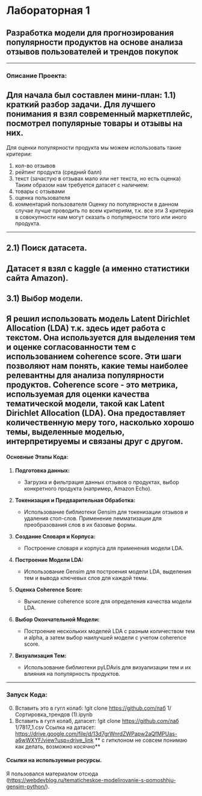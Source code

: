 # **Лабораторная 1**
## Разработка модели для прогнозирования популярности продуктов на основе анализа отзывов пользователей и трендов покупок

---

### Описание Проекта:
Для начала был составлен мини-план:
**1.1) краткий разбор задачи.**
Для лучшего понимания я взял современный маркетплейс, посмотрел популярные товары и отзывы на них.
---
Для оценки популярности продукта мы можем использовать такие критерии:
1) кол-во отзывов
2) рейтинг продукта (средний балл)
3) текст (зачастую в отзывах мало или нет текста, но есть оценка)
Таким образом нам требуется датасет с наличием: 
1) товары с отзывами
2) оценка пользователя
3) комментарий пользователя
Оценку по популярности в данном случае лучше проводить по всем критериям, т.к. все эти 3 критерия в совокупности нам могут сказать о популярности того или иного продукта.
---
**2.1) Поиск датасета.**
---
Датасет я взял с kaggle (а именно статистики сайта Amazon). 
---
**3.1) Выбор модели.**
---
Я решил использовать модель Latent Dirichlet Allocation (LDA) т.к. здесь идет работа с текстом. Она используется для выделения тем и оценке согласованности тем с использованием coherence score. Эти шаги позволяют нам понять, какие темы наиболее релевантны для анализа популярности продуктов. Coherence score - это метрика, используемая для оценки качества тематической модели, такой как Latent Dirichlet Allocation (LDA). Она предоставляет количественную меру того, насколько хорошо темы, выделенные моделью, интерпретируемы и связаны друг с другом.
---

#### Основные Этапы Кода:

1. **Подготовка данных:**
   - Загрузка и фильтрация данных отзывов о продуктах, выбор конкретного продукта (например, Amazon Echo).

2. **Токенизация и Предварительная Обработка:**
   - Использование библиотеки Gensim для токенизации отзывов и удаления стоп-слов. Применение лемматизации для преобразования слов в их базовые формы.

3. **Создание Словаря и Корпуса:**
   - Построение словаря и корпуса для применения модели LDA.

4. **Построение Модели LDA:**
   - Использование Gensim для построения модели LDA, выделения тем и вывода ключевых слов для каждой темы.

5. **Оценка Coherence Score:**
   - Вычисление coherence score для определения качества модели LDA.

6. **Выбор Окончательной Модели:**
   - Построение нескольких моделей LDA с разным количеством тем и alpha, а затем выбор наилучшей модели с учетом coherence score.

7. **Визуализация Тем:**
   - Использование библиотеки pyLDAvis для визуализации тем и их влияния на популярность продуктов.

---

### Запуск Кода:
0. Вставить это в гугл колаб: !git clone https://github.com/лаб 1/Сортировка_трендов (1).ipynb
1. Вставить в гугл колаб, датасет: !git clone https://github.com/лаб 1/7817_1.csv
   Ссылка на датасет: https://drive.google.com/file/d/13d7grWnrdZWPapw2aQfMPUas-a6wWXYF/view?usp=drive_link
** с гитклоном не совсем понимаю как делать, возможно косячно**
#### Ссылки на используемые ресурсы.
Я пользовался материалом отсюда (https://webdevblog.ru/tematicheskoe-modelirovanie-s-pomoshhju-gensim-python/). 
